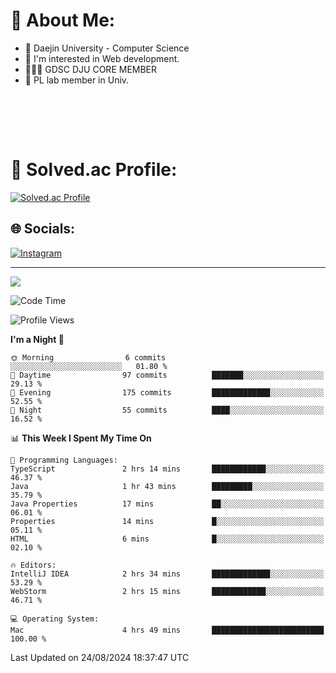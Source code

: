 # 💫 About Me:

<ul>
 <li> 🏫 Daejin University - Computer Science </li>
 <li> 👀 I'm interested in Web development.</li>
 <li> 🧑🏻‍💻 GDSC DJU CORE MEMBER </li>
 <li> 🧪 PL lab member in Univ. </li>
</ul>


<br><br>





<br>

# 💯 Solved.ac Profile: 
[![Solved.ac Profile](http://mazassumnida.wtf/api/v2/generate_badge?boj=jieunsse)](https://solved.ac/jieunsse/)
<br>


## 🌐 Socials:
[![Instagram](https://img.shields.io/badge/Instagram-%23E4405F.svg?logo=Instagram&logoColor=white)](https://instagram.com/jieunsse) 

---

[![](https://visitcount.itsvg.in/api?id=Jayden&label=Profile%20Views&color=3&icon=7&pretty=true)](https://visitcount.itsvg.in)


<!-- Proudly created with GPRM ( https://gprm.itsvg.in ) -->


<!--START_SECTION:waka-->
![Code Time](http://img.shields.io/badge/Code%20Time-490%20hrs%2054%20mins-blue)

![Profile Views](http://img.shields.io/badge/Profile%20Views-2-blue)

**I'm a Night 🦉** 

```text
🌞 Morning                6 commits           ░░░░░░░░░░░░░░░░░░░░░░░░░   01.80 % 
🌆 Daytime                97 commits          ███████░░░░░░░░░░░░░░░░░░   29.13 % 
🌃 Evening                175 commits         █████████████░░░░░░░░░░░░   52.55 % 
🌙 Night                  55 commits          ████░░░░░░░░░░░░░░░░░░░░░   16.52 % 
```


📊 **This Week I Spent My Time On** 

```text
💬 Programming Languages: 
TypeScript               2 hrs 14 mins       ████████████░░░░░░░░░░░░░   46.37 % 
Java                     1 hr 43 mins        █████████░░░░░░░░░░░░░░░░   35.79 % 
Java Properties          17 mins             ██░░░░░░░░░░░░░░░░░░░░░░░   06.01 % 
Properties               14 mins             █░░░░░░░░░░░░░░░░░░░░░░░░   05.11 % 
HTML                     6 mins              █░░░░░░░░░░░░░░░░░░░░░░░░   02.10 % 

🔥 Editors: 
IntelliJ IDEA            2 hrs 34 mins       █████████████░░░░░░░░░░░░   53.29 % 
WebStorm                 2 hrs 15 mins       ████████████░░░░░░░░░░░░░   46.71 % 

💻 Operating System: 
Mac                      4 hrs 49 mins       █████████████████████████   100.00 % 
```


 Last Updated on 24/08/2024 18:37:47 UTC
<!--END_SECTION:waka-->
